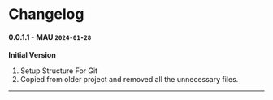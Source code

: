 # Changelog

#### 0.0.1.1 - MAU `2024-01-28`

**Initial Version** 

1. Setup Structure For Git
2. Copied from older project and removed all the unnecessary files.
----

